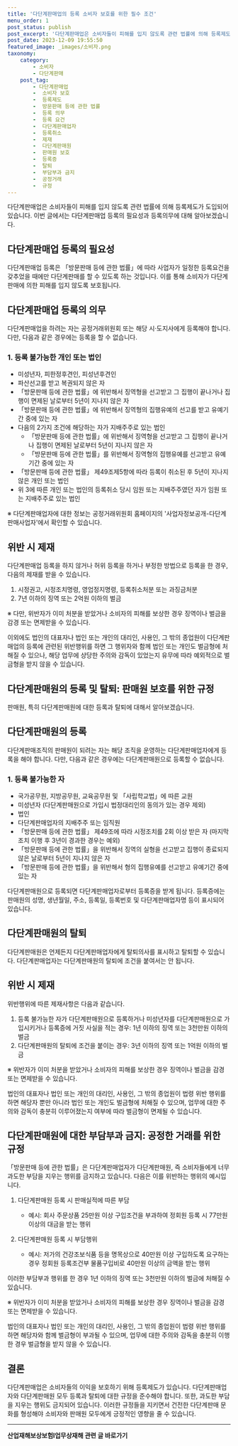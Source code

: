 ```yaml
---
title: '다단계판매업의 등록 소비자 보호를 위한 필수 조건'
menu_order: 1
post_status: publish
post_excerpt: '다단계판매업은 소비자들이 피해를 입지 않도록 관련 법률에 의해 등록제도가 도입되어 있습니다. 이번 글에서는 다단계판매업 등록의 필요성과 등록의무에 대해 알아보겠습니다.'
post_date: 2023-12-09 19:55:50
featured_image: _images/소비자.png
taxonomy:
    category:
        - 소비자
        - 다단계판매
    post_tag:
        - 다단계판매업
        -  소비자 보호
        -  등록제도
        -  방문판매 등에 관한 법률
        -  등록 의무
        -  등록 요건
        -  다단계판매업자
        -  등록취소
        -  제재
        -  다단계판매원
        -  판매원 보호
        -  등록증
        -  탈퇴
        -  부담부과 금지
        -  공정거래
        -  규정
---
```



다단계판매업은 소비자들이 피해를 입지 않도록 관련 법률에 의해 등록제도가 도입되어 있습니다. 이번 글에서는 다단계판매업 등록의 필요성과 등록의무에 대해 알아보겠습니다.

## 다단계판매업 등록의 필요성

다단계판매업 등록은 「방문판매 등에 관한 법률」에 따라 사업자가 일정한 등록요건을 갖추었을 때에만 다단계판매를 할 수 있도록 하는 것입니다. 이를 통해 소비자가 다단계판매에 의한 피해를 입지 않도록 보호됩니다. 

## 다단계판매업 등록의 의무

다단계판매업을 하려는 자는 공정거래위원회 또는 해당 시·도지사에게 등록해야 합니다. 다만, 다음과 같은 경우에는 등록을 할 수 없습니다.

### 1. 등록 불가능한 개인 또는 법인
   - 미성년자, 피한정후견인, 피성년후견인
   - 파산선고를 받고 복권되지 않은 자
   - 「방문판매 등에 관한 법률」에 위반해서 징역형을 선고받고 그 집행이 끝나거나 집행이 면제된 날로부터 5년이 지나지 않은 자
   - 「방문판매 등에 관한 법률」에 위반해서 징역형의 집행유예의 선고를 받고 유예기간 중에 있는 자
   - 다음의 2가지 조건에 해당하는 자가 지배주주로 있는 법인
       - 「방문판매 등에 관한 법률」에 위반해서 징역형을 선고받고 그 집행이 끝나거나 집행이 면제된 날로부터 5년이 지나지 않은 자
       - 「방문판매 등에 관한 법률」를 위반해서 징역형의 집행유예를 선고받고 유예기간 중에 있는 자
   - 「방문판매 등에 관한 법률」 제49조제5항에 따라 등록이 취소된 후 5년이 지나지 않은 개인 또는 법인
   - 위 3에 따른 개인 또는 법인의 등록취소 당시 임원 또는 지배주주였던 자가 임원 또는 지배주주로 있는 법인

※ 다단계판매업자에 대한 정보는 공정거래위원회 홈페이지의 '사업자정보공개-다단계판매사업자'에서 확인할 수 있습니다.

## 위반 시 제재

다단계판매업 등록을 하지 않거나 허위 등록을 하거나 부정한 방법으로 등록을 한 경우, 다음의 제재를 받을 수 있습니다.
1. 시정권고, 시정조치명령, 영업정지명령, 등록취소처분 또는 과징금처분
2. 7년 이하의 징역 또는 2억원 이하의 벌금

※ 다만, 위반자가 이미 처분을 받았거나 소비자의 피해를 보상한 경우 징역이나 벌금을 감경 또는 면제받을 수 있습니다.

이외에도 법인의 대표자나 법인 또는 개인의 대리인, 사용인, 그 밖의 종업원이 다단계판매업의 등록에 관련된 위반행위를 하면 그 행위자와 함께 법인 또는 개인도 벌금형에 처해질 수 있으나, 해당 업무에 상당한 주의와 감독이 있었는지 유무에 따라 예외적으로 벌금형을 받지 않을 수 있습니다.

## 다단계판매원의 등록 및 탈퇴: 판매원 보호를 위한 규정

판매원, 특히 다단계판매원에 대한 등록과 탈퇴에 대해서 알아보겠습니다.

## 다단계판매원의 등록

다단계판매조직의 판매원이 되려는 자는 해당 조직을 운영하는 다단계판매업자에게 등록을 해야 합니다. 다만, 다음과 같은 경우에는 다단계판매원으로 등록할 수 없습니다.

### 1. 등록 불가능한 자
   - 국가공무원, 지방공무원, 교육공무원 및 「사립학교법」에 따른 교원
   - 미성년자 (다단계판매원으로 가입시 법정대리인의 동의가 있는 경우 제외)
   - 법인
   - 다단계판매업자의 지배주주 또는 임직원
   - 「방문판매 등에 관한 법률」 제49조에 따라 시정조치를 2회 이상 받은 자 (마지막 조치 이행 후 3년이 경과한 경우는 예외)
   - 「방문판매 등에 관한 법률」을 위반해서 징역의 실형을 선고받고 집행이 종료되지 않은 날로부터 5년이 지나지 않은 자
   - 「방문판매 등에 관한 법률」을 위반해서 형의 집행유예를 선고받고 유예기간 중에 있는 자

다단계판매원으로 등록되면 다단계판매업자로부터 등록증을 받게 됩니다. 등록증에는 판매원의 성명, 생년월일, 주소, 등록일, 등록번호 및 다단계판매업자명 등이 표시되어 있습니다.

## 다단계판매원의 탈퇴

다단계판매원은 언제든지 다단계판매업자에게 탈퇴의사를 표시하고 탈퇴할 수 있습니다. 다단계판매업자는 다단계판매원의 탈퇴에 조건을 붙여서는 안 됩니다.

## 위반 시 제재

위반행위에 따른 제재사항은 다음과 같습니다.
1. 등록 불가능한 자가 다단계판매원으로 등록하거나 미성년자를 다단계판매원으로 가입시키거나 등록증에 거짓 사실을 적는 경우: 1년 이하의 징역 또는 3천만원 이하의 벌금
2. 다단계판매원의 탈퇴에 조건을 붙이는 경우: 3년 이하의 징역 또는 1억원 이하의 벌금

※ 위반자가 이미 처분을 받았거나 소비자의 피해를 보상한 경우 징역이나 벌금을 감경 또는 면제받을 수 있습니다.

법인의 대표자나 법인 또는 개인의 대리인, 사용인, 그 밖의 종업원이 법령 위반 행위를 하면 해당자 뿐만 아니라 법인 또는 개인도 벌금형에 처해질 수 있으며, 업무에 대한 주의와 감독이 충분히 이루어졌는지 여부에 따라 벌금형이 면제될 수 있습니다.

## 다단계판매원에 대한 부담부과 금지: 공정한 거래를 위한 규정

「방문판매 등에 관한 법률」은 다단계판매업자가 다단계판매원, 즉 소비자들에게 너무 과도한 부담을 지우는 행위를 금지하고 있습니다. 다음은 이를 위반하는 행위의 예시입니다.

1. 다단계판매원 등록 시 판매실적에 따른 부담
   - 예시: 회사 주문상품 25만원 이상 구입조건을 부과하여 정회원 등록 시 77만원 이상의 대금을 받는 행위

2. 다단계판매원 등록 시 부담행위
   - 예시: 저가의 건강조보식품 등을 명목상으로 40만원 이상 구입하도록 요구하는 경우 정회원 등록조건부 물품구입비로 40만원 이상의 금액을 받는 행위

이러한 부담부과 행위를 한 경우 1년 이하의 징역 또는 3천만원 이하의 벌금에 처해질 수 있습니다. 

※ 위반자가 이미 처분을 받았거나 소비자의 피해를 보상한 경우 징역이나 벌금을 감경 또는 면제받을 수 있습니다.

법인의 대표자나 법인 또는 개인의 대리인, 사용인, 그 밖의 종업원이 법령 위반 행위를 하면 해당자와 함께 벌금형이 부과될 수 있으며, 업무에 대한 주의와 감독을 충분히 이행한 경우 벌금형을 받지 않을 수 있습니다.

## 결론

다단계판매업은 소비자들의 이익을 보호하기 위해 등록제도가 있습니다. 다단계판매업자와 다단계판매원 모두 등록과 탈퇴에 대한 규정을 준수해야 합니다. 또한, 과도한 부담을 지우는 행위도 금지되어 있습니다. 이러한 규정들을 지키면서 건전한 다단계판매 문화를 형성해야 소비자와 판매원 모두에게 긍정적인 영향을 줄 수 있습니다.


<!-- wp:separator -->
<hr class="wp-block-separator has-alpha-channel-opacity"/>
<!-- /wp:separator -->

<!-- wp:group {"backgroundColor":"base","layout":{"type":"constrained"}} -->
<div class="wp-block-group has-base-background-color has-background"><!-- wp:paragraph {"align":"center","fontSize":"medium"} -->
<p class="has-text-align-center has-large-font-size"><strong>산업재해보상보험Ⅰ업무상재해 관련 글 바로가기</strong></p>
<!-- /wp:paragraph -->


<!-- wp:latest-posts
{"categories":[{"id":10860,"count":19,"description":"","link":"https://uknowlaw.com/category/%ec%82%b0%ec%97%85%ec%9e%ac%ed%95%b4%eb%b3%b4%ec%83%81%eb%b3%b4%ed%97%98%e2%85%b0%ec%97%85%eb%ac%b4%ec%83%81%ec%9e%ac%ed%95%b4/","name":"산업재해보상보험Ⅰ업무상재해","slug":"산업재해보상보험Ⅰ업무상재해","taxonomy":"category","parent":0,"meta":[],"_links":{"self":[{"href":"https://uknowlaw.com/wp-json/wp/v2/categories/10860"}],"collection":[{"href":"https://uknowlaw.com/wp-json/wp/v2/categories"}],"about":[{"href":"https://uknowlaw.com/wp-json/wp/v2/taxonomies/category"}],"wp:post_type":[{"href":"https://uknowlaw.com/wp-json/wp/v2/posts?categories=10860"}],"curies":[{"name":"wp","href":"https://api.w.org/{rel}","templated":true}]}}],"postsToShow":100,"excerptLength":28,"postLayout":"grid","columns":2,"featuredImageAlign":"left","featuredImageSizeSlug":"large","fontSize":"small"} /--></div>
<!-- /wp:group -->